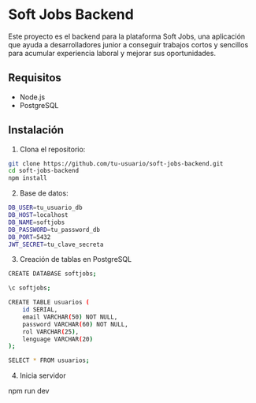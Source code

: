 # Soft Jobs Backend

Este proyecto es el backend para la plataforma Soft Jobs, una aplicación que ayuda a desarrolladores junior a conseguir trabajos cortos y sencillos para acumular experiencia laboral y mejorar sus oportunidades.

## Requisitos

- Node.js
- PostgreSQL

## Instalación

1. Clona el repositorio:

```bash
git clone https://github.com/tu-usuario/soft-jobs-backend.git
cd soft-jobs-backend
npm install
```

2. Base de datos:

```bash
DB_USER=tu_usuario_db
DB_HOST=localhost
DB_NAME=softjobs
DB_PASSWORD=tu_password_db
DB_PORT=5432
JWT_SECRET=tu_clave_secreta
```

3. Creación de tablas en PostgreSQL

```bash
CREATE DATABASE softjobs;

\c softjobs;

CREATE TABLE usuarios (
    id SERIAL,
    email VARCHAR(50) NOT NULL,
    password VARCHAR(60) NOT NULL,
    rol VARCHAR(25),
    lenguage VARCHAR(20)
);

SELECT * FROM usuarios;

```

4. Inicia servidor

npm run dev
